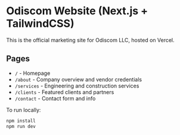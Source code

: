 # Odiscom Website (Next.js + TailwindCSS)

This is the official marketing site for Odiscom LLC, hosted on Vercel.

## Pages
- `/` - Homepage
- `/about` - Company overview and vendor credentials
- `/services` - Engineering and construction services
- `/clients` - Featured clients and partners
- `/contact` - Contact form and info

To run locally:
```bash
npm install
npm run dev
```
